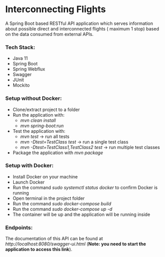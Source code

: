 # Interconnecting Flights

A Spring Boot based RESTful API application which serves information about possible direct and interconnected flights (
maximum 1 stop) based on the data consumed from external APIs.

### Tech Stack:

- Java 11
- Spring Boot
- Spring Webflux
- Swagger
- JUnit
- Mockito

### Setup without Docker:

- Clone/extract project to a folder
- Run the application with:
  - _mvn clean install_
  - _mvn spring-boot:run_
- Test the application with:
  - _mvn test_ -> run all tests
  - _mvn -Dtest=TestClass test_ -> run a single test class
  - _mvn -Dtest=TestClass1,TestClass2 test_ -> run multiple test classes
- Package the application with _mvn package_


### Setup with Docker:

- Install Docker on your machine
- Launch Docker
- Run the command _sudo systemctl status docker_ to confirm Docker is running
- Open terminal in the project folder
- Run the command _sudo docker-compose build_
- Run the command _sudo docker-compose up -d_
- The container will be up and the application will be running inside


### Endpoints:

The documentation of this API can be found at _http://localhost:8080/swagger-ui.html_ (**Note: you need to start the application to access this link**).

